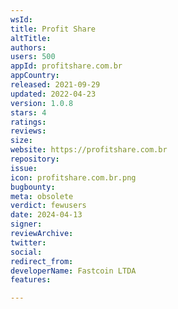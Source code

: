 ```yaml
---
wsId: 
title: Profit Share
altTitle: 
authors: 
users: 500
appId: profitshare.com.br
appCountry: 
released: 2021-09-29
updated: 2022-04-23
version: 1.0.8
stars: 4
ratings: 
reviews: 
size: 
website: https://profitshare.com.br
repository: 
issue: 
icon: profitshare.com.br.png
bugbounty: 
meta: obsolete
verdict: fewusers
date: 2024-04-13
signer: 
reviewArchive: 
twitter: 
social: 
redirect_from: 
developerName: Fastcoin LTDA
features: 

---
```


